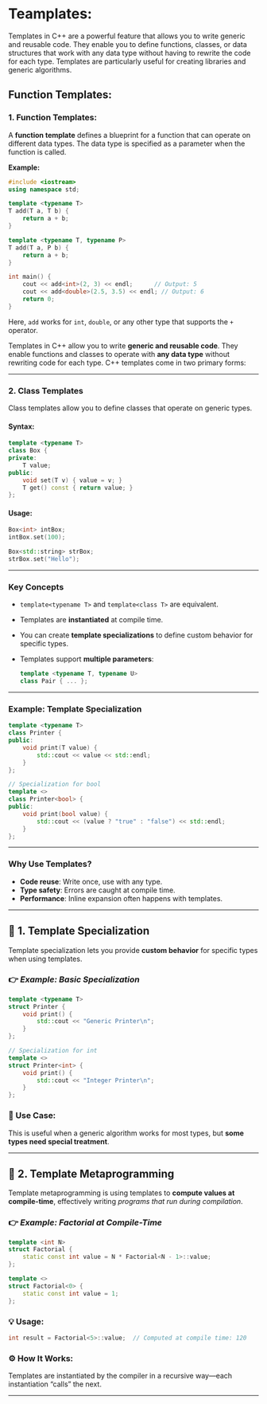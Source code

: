 # Teamplates:

Templates in C++ are a powerful feature that allows you to write generic and reusable code. They enable you to define functions, classes, or data structures that work with any data type without having to rewrite the code for each type. Templates are particularly useful for creating libraries and generic algorithms.

## Function Templates:

### 1. Function Templates:

A **function template** defines a blueprint for a function that can operate on different data types. The data type is specified as a parameter when the function is called.

**Example:**

```c++
#include <iostream>
using namespace std;

template <typename T>
T add(T a, T b) {
    return a + b;
}

template <typename T, typename P>
T add(T a, P b) {
    return a + b;
}

int main() {
    cout << add<int>(2, 3) << endl;      // Output: 5
    cout << add<double>(2.5, 3.5) << endl; // Output: 6
    return 0;
}
```
Here, `add` works for `int`, `double`, or any other type that supports the `+` operator.


Templates in C++ allow you to write **generic and reusable code**. They enable functions and classes to operate with **any data type** without rewriting code for each type. C++ templates come in two primary forms:

---

### 2. **Class Templates**

Class templates allow you to define classes that operate on generic types.

#### Syntax:

```cpp
template <typename T>
class Box {
private:
    T value;
public:
    void set(T v) { value = v; }
    T get() const { return value; }
};
```

#### Usage:

```cpp
Box<int> intBox;
intBox.set(100);

Box<std::string> strBox;
strBox.set("Hello");
```

---

### Key Concepts

* `template<typename T>` and `template<class T>` are equivalent.
* Templates are **instantiated** at compile time.
* You can create **template specializations** to define custom behavior for specific types.
* Templates support **multiple parameters**:

  ```cpp
  template <typename T, typename U>
  class Pair { ... };
  ```

---

### Example: Template Specialization

```cpp
template <typename T>
class Printer {
public:
    void print(T value) {
        std::cout << value << std::endl;
    }
};

// Specialization for bool
template <>
class Printer<bool> {
public:
    void print(bool value) {
        std::cout << (value ? "true" : "false") << std::endl;
    }
};
```

---

### Why Use Templates?

* **Code reuse**: Write once, use with any type.
* **Type safety**: Errors are caught at compile time.
* **Performance**: Inline expansion often happens with templates.

---

## 🔧 1. **Template Specialization**

Template specialization lets you provide **custom behavior** for specific types when using templates.

### 👉 *Example: Basic Specialization*

```cpp
template <typename T>
struct Printer {
    void print() {
        std::cout << "Generic Printer\n";
    }
};

// Specialization for int
template <>
struct Printer<int> {
    void print() {
        std::cout << "Integer Printer\n";
    }
};
```

### 🧠 Use Case:

This is useful when a generic algorithm works for most types, but **some types need special treatment**.

---

## 🧠 2. **Template Metaprogramming**

Template metaprogramming is using templates to **compute values at compile-time**, effectively writing *programs that run during compilation*.

### 👉 *Example: Factorial at Compile-Time*

```cpp
template <int N>
struct Factorial {
    static const int value = N * Factorial<N - 1>::value;
};

template <>
struct Factorial<0> {
    static const int value = 1;
};
```

### 💡 Usage:

```cpp
int result = Factorial<5>::value;  // Computed at compile time: 120
```

### ⚙️ How It Works:

Templates are instantiated by the compiler in a recursive way—each instantiation “calls” the next.

---
<!-- 
## 🧱 Template Metaprogramming Building Blocks

| Feature                | Description                              |
| ---------------------- | ---------------------------------------- |
| `template<typename T>` | Type-based template                      |
| `template<int N>`      | Non-type template parameter              |
| Specialization         | Custom template for certain types/values |
| `constexpr` (C++11+)   | Enables true compile-time functions      |
| `std::enable_if`       | Type-based logic using SFINAE            |
| Concepts (C++20)       | Restrict template types elegantly        |

---

## 🧩 Advanced Example: Type Traits

```cpp
template <typename T>
struct is_pointer {
    static const bool value = false;
};

template <typename T>
struct is_pointer<T*> {
    static const bool value = true;
};
```

Used to detect pointer types at compile time. This pattern forms the basis of the **type traits** in `<type_traits>`.

---

# `Template Specialization` and `Template Metaprogramming` features

---

## 🔧 1. Template Specialization

Template specialization allows you to customize the behavior of a template for a specific type.

### 📌 **Full Specialization**

You define a completely different version of a template when it's instantiated with a specific type.

```cpp
// Generic template
template <typename T>
class Printer {
public:
    void print() {
        std::cout << "Generic Printer" << std::endl;
    }
};

// Specialized version for int
template <>
class Printer<int> {
public:
    void print() {
        std::cout << "Int Printer" << std::endl;
    }
};
```

### 🔸 Usage:

```cpp
Printer<double> a;
a.print();  // Generic Printer

Printer<int> b;
b.print();  // Int Printer
```

---

### 📌 **Partial Specialization**

You can also specialize part of a template.

```cpp
template <typename T, typename U>
class Pair {
public:
    void show() {
        std::cout << "Generic Pair" << std::endl;
    }
};

// Specialization when second type is int
template <typename T>
class Pair<T, int> {
public:
    void show() {
        std::cout << "Pair with int second" << std::endl;
    }
};
```

---

## 🤯 2. Template Metaprogramming

Template metaprogramming uses templates to perform **computations at compile time** — like a “functional language inside the compiler.”

### ✅ Classic Example: Compile-time Factorial

```cpp
template <int N>
struct Factorial {
    static const int value = N * Factorial<N - 1>::value;
};

template <>
struct Factorial<0> {
    static const int value = 1;
};
```

### 🔸 Usage:

```cpp
int x = Factorial<5>::value; // Computed at compile time: 120
```

---

### ⚙️ How It Works

The compiler recursively instantiates templates to compute values:

```
Factorial<5>::value
→ 5 * Factorial<4>::value
→ 5 * 4 * Factorial<3>::value
→ ...
→ 5 * 4 * 3 * 2 * 1 * 1
```

---

## 🚀 Modern Metaprogramming (C++11+)

C++11 introduced `constexpr`, `std::enable_if`, `std::conditional`, `std::integral_constant`, and `type_traits`, which improved metaprogramming and made it easier.

Example: Use `enable_if` to conditionally enable a function:

```cpp
template<typename T>
typename std::enable_if<std::is_integral<T>::value, void>::type
foo(T t) {
    std::cout << "Integral type\n";
}
```

---

## 🧠 Summary

| Feature                    | Description                                | Example Use                               |
| -------------------------- | ------------------------------------------ | ----------------------------------------- |
| **Full Specialization**    | Redefine template completely for a type    | Special behavior for `int`                |
| **Partial Specialization** | Redefine part of a template                | Change behavior when second type is `int` |
| **Metaprogramming**        | Use templates for compile-time computation | Factorial, SFINAE, type traits            |

--- -->
